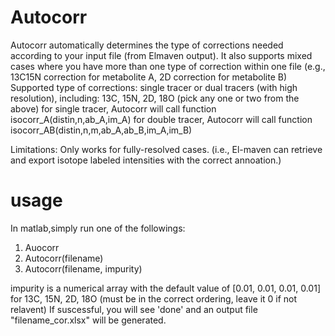 # Autocorr
 Autocorr automatically determines the type of corrections needed according to your input file (from Elmaven output).  It also supports mixed cases where you have more than one type of correction within one file (e.g., 13C15N correction for metabolite A,  2D correction for metabolite B) 
Supported type of corrections: single tracer or dual tracers (with high resolution), including: 13C, 15N, 2D, 18O  (pick any one or two from the above)
for single tracer, Autocorr will call function isocorr_A(distin,n,ab_A,im_A) 
for double tracer, Autocorr will call function isocorr_AB(distin,n,m,ab_A,ab_B,im_A,im_B)
  
Limitations: Only works for fully-resolved cases. (i.e., El-maven can retrieve and export isotope labeled intensities with the correct annoation.)

# usage
In matlab,simply run one of the followings:
1. Auocorr
2. Autocorr(filename)
3. Autocorr(filename, impurity)
   
impurity is a numerical array with the default value of [0.01, 0.01, 0.01, 0.01] for 13C, 15N, 2D, 18O (must be in the correct ordering, leave it 0 if not relavent)
If suscessful, you will see 'done' and an output file "filename_cor.xlsx" will be generated. 
